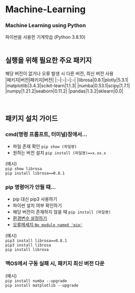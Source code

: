 # Machine-Learning
### Machine Learning using Python 
파이썬을 사용한 기계학습 (Python 3.8.10) <br/> <br/>

## 실행을 위해 필요한 주요 패키지 <br/>
해당 버전이 없거나 오류 발생 시 다른 버전, 최신 버전 사용 <br/>
|패키지|버전|패키지|버전|
|:-|:-|:-|:-|
|librosa|0.8.1|plotly|5.3.1|
|matplotlib|3.4.3|scikit-learn|1.1.3|
|numba|0.53.1|scipy|1.7.1|
|numpy|1.21.2|seaborn|0.11.2|
|pandas|1.3.2|sklearn|0.0|

<br/>

## 패키지 설치 가이드 <br/>
### cmd(명령 프롬프트, 터미널)창에서...
- 파일 존재 확인 `pip show (파일명)` <br/>
- 원하는 버전 설치 `pip install (파일명)==x.xx.x` <br/>

(예시) <br/>
`pip show librosa` <br/>
`pip install librosa==0.8.1` <br/>

### pip 명령어가 안될 때... 
- pip 대신 pip3 사용하기 <br/>
- 파이썬 설치 여부 확인하기 <br/>
- 해당 버전이 존재하지 않을 때 `pip install (파일명)` <br/>
- [환경변수 설정하기](https://hungdung99.tistory.com/9) <br/>
- [오류메세지 `No module named 'pip'`](https://puleugo.tistory.com/18) <br/>

(예시) <br/>
`pip3 install librosa==0.8.1` <br/>
`pip3 install librosa` <br/>
`pip install librosa` <br/>

### 맥OS에서 구동 실패 시, 패키지 최신 버전 다운 <br/>
(예시) <br/>
`pip install numba --upgrade` <br/>
`pip install matplotlib --upgrade` <br/>
